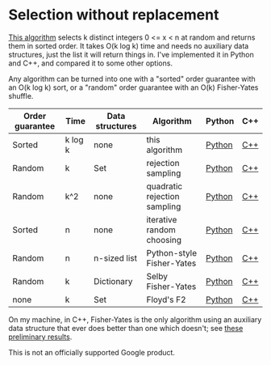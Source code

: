 # Selection without replacement

[This algorithm](cardchoose.md) selects k distinct integers 0 <= x < n at random
and returns them in sorted order. It takes O(k log k) time and needs no
auxiliary data structures, just the list it will return things in. I've
implemented it in Python and C++, and compared it to some other options.

Any algorithm can be turned into one with a "sorted" order guarantee
with an O(k log k) sort, or a "random" order guarantee with an O(k)
Fisher-Yates shuffle.

Order guarantee | Time | Data structures | Algorithm | Python | C++
----|----|----|----|----|----
Sorted | k log k | none | this algorithm | [Python](python/algorithms/cardchoose.py) | [C++](cpp/cardchoose.cpp)
Random | k  | Set | rejection sampling | [Python](python/algorithms/rejectionsample.py) | [C++](cpp/rejectionsample.cpp)
Random | k^2  | none | quadratic rejection sampling | [Python](python/algorithms/quadraticreject.py) | [C++](cpp/quadraticreject.cpp)
Sorted | n | none | iterative random choosing | [Python](python/algorithms/iterativechoose.py) | [C++](cpp/iterativechoose.cpp)
Random | n | n-sized list | Python-style Fisher-Yates | [Python](python/algorithms/fisheryates.py) | [C++](cpp/fisheryates.cpp)
Random | k | Dictionary | Selby Fisher-Yates | [Python](python/algorithms/algorithms/selby_fy.py) | [C++](cpp/selby_fy.cpp)
none | k | Set | Floyd's F2 | [Python](python/algorithms/floydf2.py) | [C++](cpp/floydf2.cpp)

On my machine, in C++, Fisher-Yates is the only algorithm using an auxiliary
data  structure that ever does better than one which doesn't; see [these
preliminary results](cpp/results).

This is not an officially supported Google product.
